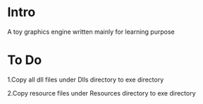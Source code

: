 # Intro
A toy graphics engine written mainly for learning purpose

# To Do
1.Copy all dll files under Dlls directory to exe directory

2.Copy resource files under Resources directory to exe directory